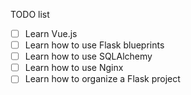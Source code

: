 TODO list
- [ ] Learn Vue.js
- [ ] Learn how to use Flask blueprints
- [ ] Learn how to use SQLAlchemy
- [ ] Learn how to use Nginx
- [ ] Learn how to organize a Flask project